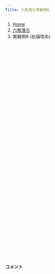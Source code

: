 ```yaml
---
Title: 六枚落ち実戦例8
---
```

<nav aria-label="breadcrumb">
  <ol class="breadcrumb mb-3">
    <li class="breadcrumb-item"><a href="/shogi-beginners/">Home</a></li>
    <li class="breadcrumb-item"><a href="/shogi-beginners/6mai/">六枚落ち</a></li>
    <li class="breadcrumb-item active" aria-current="page">実戦例8 (右端攻め)</li>
  </ol>
</nav>
<div class="row">
  <div class="col-lg-1"></div>
  <div class="col-sm" tabindex="-1">
    <script id="example-kif" type="kif">
手合割：六枚落ち
下手：下手
上手：上手
手数----指手---------消費時間--
*<ruby>右端<rt>みぎはし</rt></ruby><ruby>攻<rt>せ</rt></ruby>めの<ruby>勝<rt>か</rt></ruby>ち<ruby>方<rt>かた</rt></ruby>をおぼえましょう。
*<div class="text-center"><img class="img-fluid pt-3 w-50" src="/shogi-beginners/img/cat21.png"></div>
   1 ２二銀(31)
*<ruby>右端<rt>みぎはし</rt></ruby><ruby>攻<rt>せ</rt></ruby>めは<ruby>上手<rt>うわて</rt></ruby>の<ruby>変化球<rt>へんかきゅう</rt></ruby>が<ruby>多<rt>おお</rt></ruby>いので、<ruby>変化<rt>へんか</rt></ruby>の<ruby>少<rt>すく</rt></ruby>ない<ruby>指<rt>さ</rt></ruby>し<ruby>方<rt>かた</rt></ruby>を<ruby>紹介<rt>しょうかい</rt></ruby>します。
   2 ２六歩(27)
   3 ３二金(41)
   4 ２五歩(26)
*☖<ruby>２四<rt>にーよん</rt></ruby><ruby>歩<rt>ふ</rt></ruby>を<ruby>突<rt>つ</rt></ruby>かせないために、☗<ruby>２五<rt>にーごー</rt></ruby><ruby>歩<rt>ふ</rt></ruby>を<ruby>突<rt>つ</rt></ruby>いておく<ruby>指<rt>さ</rt></ruby>し<ruby>方<rt>かた</rt></ruby>もあります。
   5 ６二玉(51)
   6 １六歩(17)
   7 ７二銀(71)
   8 １五歩(16)
*ここまでくれば<ruby>端<rt>はし</rt></ruby><ruby>攻<rt>せ</rt></ruby>めは<ruby>成功<rt>せいこう</rt></ruby>します。
   9 ７四歩(73)
  10 ７六歩(77)
  11 ７三銀(72)
*<ruby>問題<rt>もんだい</rt></ruby>: <ruby>次<rt>つぎ</rt></ruby>の<ruby>手<rt>て</rt></ruby>を<ruby>考<rt>かんが</rt></ruby>えてみましょう。
*<div><img class="img-fluid" src="/shogi-beginners/img/cat2.png"></div>
  12 １七香(19)
*いつも<ruby>通<rt>とお</rt></ruby>り☗<ruby>１七<rt>いちなな</rt></ruby><ruby>香<rt>きょう</rt></ruby>が<ruby>正解<rt>せいかい</rt></ruby>です。もちろん☗<ruby>１六<rt>いちろく</rt></ruby><ruby>香<rt>きょう</rt></ruby>でもいいです。
  13 ６四銀(73)
  14 １八飛(28)
*<ruby>王<rt>おう</rt></ruby>が<ruby>２一<rt>にーいち</rt></ruby>や<ruby>１二<rt>いちにー</rt></ruby>にいるときは、☗<ruby>７六<rt>ななろく</rt></ruby><ruby>歩<rt>ふ</rt></ruby>〜☗<ruby>５六<rt>ごーろく</rt></ruby><ruby>歩<rt>ふ</rt></ruby>〜☗<ruby>５七角<rt>ごーななかく</rt></ruby>で<ruby>攻<rt>せ</rt></ruby>め<ruby>駒<rt>こま</rt></ruby>を<ruby>足<rt>た</rt></ruby>しましょう。
  15 ７二金(61)
  16 １四歩(15)
  17 同　歩(13)
  18 同　香(17)
  19 ３四歩(33)
  20 １二香成(14)
  21 ３三銀(22)
*<ruby>問題<rt>もんだい</rt></ruby>: <ruby>次<rt>つぎ</rt></ruby>の<ruby>手<rt>て</rt></ruby>を<ruby>考<rt>かんが</rt></ruby>えてみましょう。
*<div><img class="img-fluid" src="/shogi-beginners/img/cat2.png"></div>
  22 ２一成香(12)
*<ruby>飛車<rt>ひしゃ</rt></ruby>を<ruby>成<rt>な</rt></ruby>るために<ruby>重要<rt>じゅうよう</rt></ruby>な<ruby>手<rt>て</rt></ruby>です。
  23 ４四歩(43)
  24 １二飛成(18)
  25 ４二金(32)
  26 ３一成香(21)
  27 ７三玉(62)
  28 ３二成香(31)
*<ruby>金銀<rt>きんぎん</rt></ruby>のどちらかと<ruby>香車<rt>きょうしゃ</rt></ruby>が<ruby>交換<rt>こうかん</rt></ruby>できれば<ruby>勝利<rt>しょうり</rt></ruby>は<ruby>近<rt>ちか</rt></ruby>いです。
  29 １一歩打
  30 ２一龍(12)
  31 ７五歩(74)
  32 ４二成香(32)
  33 同　銀(33)
  34 ４一龍(21)
  35 ３三銀(42)
  36 ３二龍(41)
  37 ６五銀(64)
  38 ７五歩(76)
  39 ６四歩(63)
  40 ３三龍(32)
*<ruby>急<rt>いそ</rt></ruby>ぐ<ruby>必要<rt>ひつよう</rt></ruby>はないので、ゆっくり<ruby>重要<rt>じゅうよう</rt></ruby>な<ruby>駒<rt>こま</rt></ruby>を<ruby>取<rt>と</rt></ruby>っていきましょう。
  41 ６三金(72)
  42 ４二龍(33)
  43 ８四玉(73)
*<ruby>問題<rt>もんだい</rt></ruby>: <ruby>次<rt>つぎ</rt></ruby>の<ruby>手<rt>て</rt></ruby>を<ruby>考<rt>かんが</rt></ruby>えてみましょう。
*<div><img class="img-fluid" src="/shogi-beginners/img/cat2.png"></div>
  44 ８六金打
*<ruby>王<rt>おう</rt></ruby>の<ruby>逃<rt>に</rt></ruby>げ<ruby>道<rt>みち</rt></ruby>をふさぐ☗<ruby>８六金打<rt>はちろくきんうち</rt></ruby>がわかりやすいです。
  45 ９四歩(93)
  46 ８五銀打
  47 ９三玉(84)
  48 ７二龍(42)
  49 ５四金(63)
*<ruby>問題<rt>もんだい</rt></ruby>: <ruby>次<rt>つぎ</rt></ruby>の<ruby>手<rt>て</rt></ruby>を<ruby>考<rt>かんが</rt></ruby>えてみましょう。
*<div><img class="img-fluid" src="/shogi-beginners/img/cat2.png"></div>
  50 ７四歩(75)
*<ruby>急<rt>いそ</rt></ruby>ぐ<ruby>必要<rt>ひつよう</rt></ruby>はありません。
  51 ５五香打
  52 ７三歩成(74)
  53 ５七香成(55)
  54 ８三と(73)
  55 投了
*<a href="/shogi-beginners/6mai/">
*<ruby>復習<rt>ふくしゅう</rt></ruby>しよう！
*<div class="text-center"><img class="img-fluid pt-3 w-50" src="/shogi-beginners/img/cat0.png"></div></a>
まで54手で下手の勝ち
    </script>
    <svg id="example" xmlns="http://www.w3.org/2000/svg" viewBox="0,0,400,540"></svg>
  </div>
  <div class="col-sm">
    <h4 class="pt-3">コメント</h4>
    <div id="comment"></div>
  </div>
  <div class="col-lg-1"></div>
</div>
